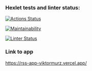 ### Hexlet tests and linter status:

[![Actions Status](https://github.com/Viktorline/frontend-project-11/workflows/hexlet-check/badge.svg)](https://github.com/Viktorline/frontend-project-11/actions)

[![Maintainability](https://api.codeclimate.com/v1/badges/431303f8c3adba46b3d4/maintainability)](https://codeclimate.com/github/Viktorline/frontend-project-11/maintainability)

[![Linter Status](https://github.com/Viktorline/frontend-project-11/actions/workflows/selfTest.yml/badge.svg)](https://github.com/Viktorline/frontend-project-11/actions/workflows/selfTest.yml)

### Link to app

https://rss-app-viktormurz.vercel.app/
